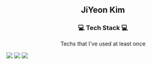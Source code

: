 <h2 align="center"> JiYeon Kim </h2>


<h3 align="center"> 💻  Tech Stack 💻</h3>

<p align="center"> Techs that I've used at least once </p>

<p align="center">

<img src="https://img.shields.io/badge/Java-007396?style=flat-square&logo=Java&logoColor=white"/></a> <img src="https://img.shields.io/badge/C++-00599C?style=flat-square&logo=cplusplus&logoColor=white"/></a>
<img src="https://img.shields.io/badge/Python-3766AB?style=flat-square&logo=Python&logoColor=white"/></a>
